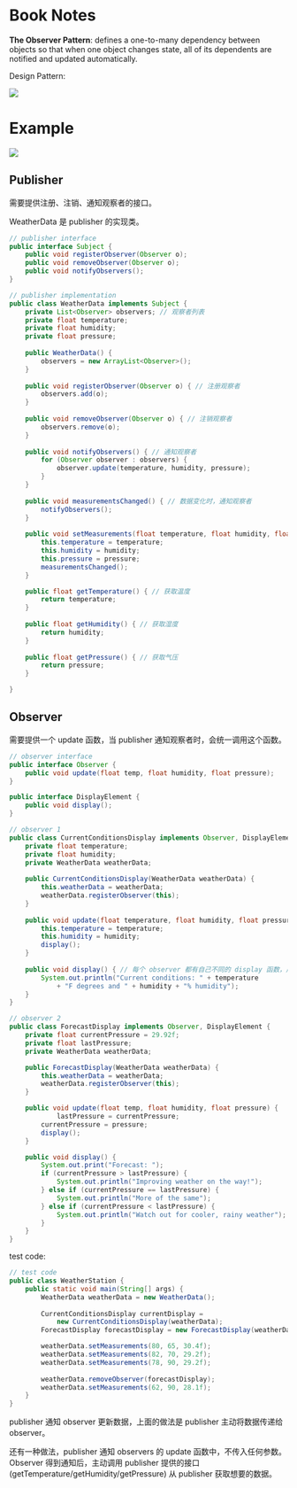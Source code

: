 # Book Notes

**The Observer Pattern**: defines a one-to-many dependency between objects so that when one object changes state, all of its dependents are notified and updated automatically.

Design Pattern:

![](https://xyc-1316422823.cos.ap-shanghai.myqcloud.com/20250818224348818.png)

# Example

![](https://xyc-1316422823.cos.ap-shanghai.myqcloud.com/20250818221522191.png)

## Publisher

需要提供注册、注销、通知观察者的接口。

WeatherData 是 publisher 的实现类。

```java
// publisher interface
public interface Subject {
	public void registerObserver(Observer o);
	public void removeObserver(Observer o);
	public void notifyObservers();
}

// publisher implementation
public class WeatherData implements Subject {
	private List<Observer> observers; // 观察者列表
	private float temperature;
	private float humidity;
	private float pressure;
	
	public WeatherData() {
		observers = new ArrayList<Observer>();
	}
	
	public void registerObserver(Observer o) { // 注册观察者
		observers.add(o);
	}
	
	public void removeObserver(Observer o) { // 注销观察者
		observers.remove(o);
	}
	
	public void notifyObservers() { // 通知观察者
		for (Observer observer : observers) {
			observer.update(temperature, humidity, pressure);
		}
	}
	
	public void measurementsChanged() { // 数据变化时，通知观察者
		notifyObservers();
	}
	
	public void setMeasurements(float temperature, float humidity, float pressure) { // 设置数据
		this.temperature = temperature;
		this.humidity = humidity;
		this.pressure = pressure;
		measurementsChanged();
	}

	public float getTemperature() { // 获取温度
		return temperature;
	}
	
	public float getHumidity() { // 获取湿度
		return humidity;
	}
	
	public float getPressure() { // 获取气压
		return pressure;
	}

}
```

## Observer

需要提供一个 update 函数，当 publisher 通知观察者时，会统一调用这个函数。

```java
// observer interface
public interface Observer {
	public void update(float temp, float humidity, float pressure);
}

public interface DisplayElement {
	public void display();
}

// observer 1
public class CurrentConditionsDisplay implements Observer, DisplayElement {
	private float temperature;
	private float humidity;
	private WeatherData weatherData;
	
	public CurrentConditionsDisplay(WeatherData weatherData) {
		this.weatherData = weatherData;
		weatherData.registerObserver(this);
	}
	
	public void update(float temperature, float humidity, float pressure) { // 更新数据
		this.temperature = temperature;
		this.humidity = humidity;
		display();
	}
	
	public void display() { // 每个 observer 都有自己不同的 display 函数，用于显示数据
		System.out.println("Current conditions: " + temperature 
			+ "F degrees and " + humidity + "% humidity");
	}
}

// observer 2
public class ForecastDisplay implements Observer, DisplayElement {
	private float currentPressure = 29.92f;  
	private float lastPressure;
	private WeatherData weatherData;

	public ForecastDisplay(WeatherData weatherData) {
		this.weatherData = weatherData;
		weatherData.registerObserver(this);
	}

	public void update(float temp, float humidity, float pressure) {
        	lastPressure = currentPressure;
		currentPressure = pressure;
		display();
	}

	public void display() {
		System.out.print("Forecast: ");
		if (currentPressure > lastPressure) {
			System.out.println("Improving weather on the way!");
		} else if (currentPressure == lastPressure) {
			System.out.println("More of the same");
		} else if (currentPressure < lastPressure) {
			System.out.println("Watch out for cooler, rainy weather");
		}
	}
}
```

test code:

```java
// test code
public class WeatherStation {
	public static void main(String[] args) {
		WeatherData weatherData = new WeatherData();
	
		CurrentConditionsDisplay currentDisplay = 
			new CurrentConditionsDisplay(weatherData);
		ForecastDisplay forecastDisplay = new ForecastDisplay(weatherData);

		weatherData.setMeasurements(80, 65, 30.4f);
		weatherData.setMeasurements(82, 70, 29.2f);
		weatherData.setMeasurements(78, 90, 29.2f);
		
		weatherData.removeObserver(forecastDisplay);
		weatherData.setMeasurements(62, 90, 28.1f);
	}
}
```

publisher 通知 observer 更新数据，上面的做法是 publisher 主动将数据传递给 observer。

还有一种做法，publisher 通知 observers 的 update 函数中，不传入任何参数。Observer 得到通知后，主动调用 publisher 提供的接口 (getTemperature/getHumidity/getPressure) 从 publisher 获取想要的数据。

